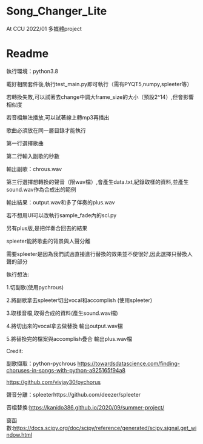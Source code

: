 # Song_Changer_Lite
At CCU 2022/01 多媒體project
# Readme

執行環境：python3.8

載好相關套件後,執行test_main.py即可執行（需有PYQT5,numpy,spleeter等）

若轉換失敗,可以試著去change中調大frame_size的大小（預設2^14）,但會影響相似度

若音檔無法播放,可以試著線上轉mp3再播出

歌曲必須放在同一層目錄才能執行

第一行選擇歌曲

第二行輸入副歌的秒數

輸出副歌：chrous.wav

第三行選擇想轉換的聲音（限wav檔）,會產生data.txt,紀錄取樣的資料,並產生sound.wav作為合成出的範例

輸出結果：output.wav和多了伴奏的plus.wav

若不想用UI可以改執行sample_fade內的scl.py

另有plus版,是把伴奏合回去的結果

spleeter能將歌曲的背景與人聲分離

需要spleeter是因為我們試過直接進行替換的效果並不使很好,因此選擇只替換人聲的部分

執行想法:

1.切副歌(使用pychrous) 

2.將副歌拿去spleeter切出vocal和accomplish (使用spleeter)

3.取樣音檔,取得合成的資料(產生sound.wav檔)

4.將切出來的vocal拿去做替換 輸出output.wav檔

5.將替換完的檔案與accomplish疊合 輸出plus.wav檔



Credit:

副歌擷取：python-pychrous https://towardsdatascience.com/finding-choruses-in-songs-with-python-a925165f94a8

https://github.com/vivjay30/pychorus

聲音分離：spleeterhttps://github.com/deezer/spleeter

音檔替換:https://kanido386.github.io/2020/09/summer-project/

窗函數:https://docs.scipy.org/doc/scipy/reference/generated/scipy.signal.get_window.html
